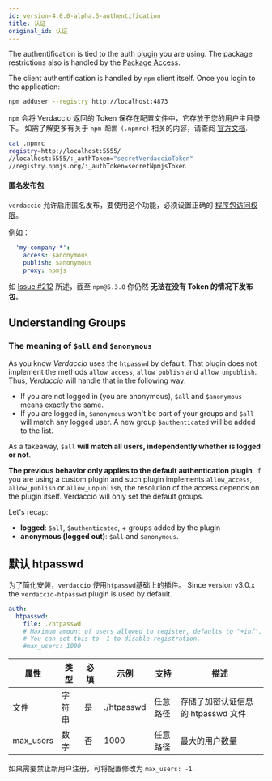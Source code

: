 ```yaml
---
id: version-4.0.0-alpha.5-authentification
title: 认证
original_id: 认证
---
```


The authentification is tied to the auth [plugin](plugins.md) you are using. The package restrictions also is handled by the [Package Access](packages.md).

The client authentification is handled by `npm` client itself. Once you login to the application:

```bash
npm adduser --registry http://localhost:4873
```

`npm` 会将 Verdaccio 返回的 Token 保存在配置文件中，它存放于您的用户主目录下。 如需了解更多有关于 `npm 配置 (.npmrc)` 相关的内容，请查阅 [官方文档](https://docs.npmjs.com/files/npmrc).

```bash
cat .npmrc
registry=http://localhost:5555/
//localhost:5555/:_authToken="secretVerdaccioToken"
//registry.npmjs.org/:_authToken=secretNpmjsToken
```

#### 匿名发布包

`verdaccio` 允许启用匿名发布，要使用这个功能，必须设置正确的 [程序包访问权限](packages.md)。

例如：

```yaml
  'my-company-*':
    access: $anonymous
    publish: $anonymous
    proxy: npmjs
```

如 [Issue #212](https://github.com/verdaccio/verdaccio/issues/212#issuecomment-308578500) 所述，截至 `npm@5.3.0` 你仍然 **无法在没有 Token 的情况下发布包**。

## Understanding Groups

### The meaning of `$all` and `$anonymous`

As you know *Verdaccio* uses the `htpasswd` by default. That plugin does not implement the methods `allow_access`, `allow_publish` and `allow_unpublish`. Thus, *Verdaccio* will handle that in the following way:

* If you are not logged in (you are anonymous), `$all` and `$anonymous` means exactly the same.
* If you are logged in, `$anonymous` won't be part of your groups and `$all` will match any logged user. A new group `$authenticated` will be added to the list.

As a takeaway, `$all` **will match all users, independently whether is logged or not**.

**The previous behavior only applies to the default authentication plugin**. If you are using a custom plugin and such plugin implements `allow_access`, `allow_publish` or `allow_unpublish`, the resolution of the access depends on the plugin itself. Verdaccio will only set the default groups.

Let's recap:

* **logged**: `$all`, `$authenticated`, + groups added by the plugin
* **anonymous (logged out)**: `$all` and `$anonymous`.

## 默认 htpasswd

为了简化安装，`verdaccio` 使用`htpasswd`基础上的插件。 Since version v3.0.x the `verdaccio-htpasswd` plugin is used by default.

```yaml
auth:
  htpasswd:
    file: ./htpasswd
    # Maximum amount of users allowed to register, defaults to "+inf".
    # You can set this to -1 to disable registration.
    #max_users: 1000
```

| 属性        | 类型  | 必填 | 示例         | 支持   | 描述                     |
| --------- | --- | -- | ---------- | ---- | ---------------------- |
| 文件        | 字符串 | 是  | ./htpasswd | 任意路径 | 存储了加密认证信息的 htpasswd 文件 |
| max_users | 数字  | 否  | 1000       | 任意路径 | 最大的用户数量                |

如果需要禁止新用户注册，可将配置修改为 `max_users: -1`.